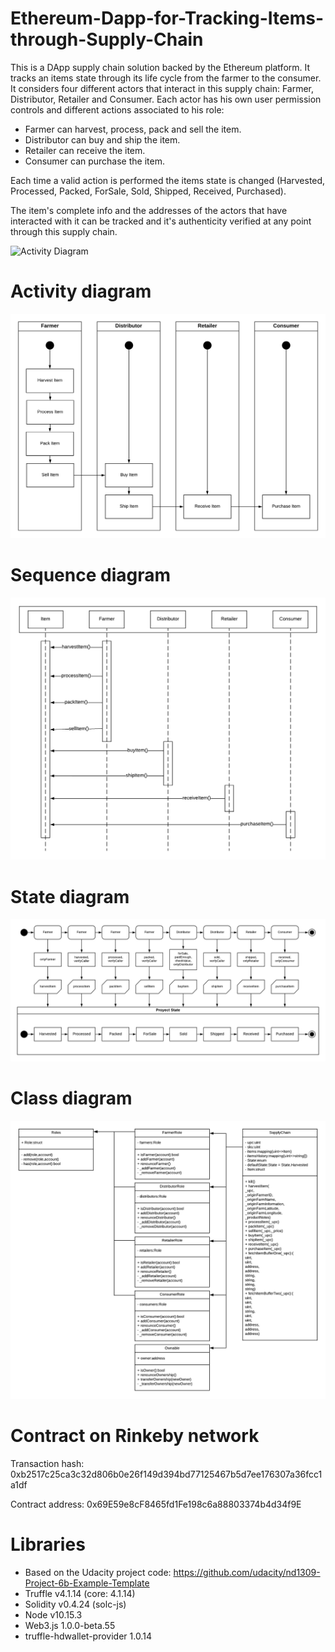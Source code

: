 # Ethereum-Dapp-for-Tracking-Items-through-Supply-Chain

This is a DApp supply chain solution backed by the Ethereum platform.
It tracks an items state through its life cycle from the farmer to the consumer.
It considers four different actors that interact in this supply chain: Farmer, Distributor, Retailer and Consumer.
Each actor has his own user permission controls and different actions associated to his role:

- Farmer can harvest, process, pack and sell the item.
- Distributor can buy and ship the item.
- Retailer can receive the item.
- Consumer can purchase the item.

Each time a valid action is performed the items state is changed (Harvested, Processed, Packed, ForSale, Sold, Shipped, Received, Purchased).

The item's complete info and the addresses of the actors that have interacted with it can be tracked and it's authenticity verified at any point through this supply chain. 

![Activity Diagram](https://drive.google.com/uc?export=view&id=13bkuG-SqZCQlIUU0fV4BDA3NDaHNkfmK)

# Activity diagram

![Activity Diagram](./UMLDiagrams/ActivityDiagram.png)

# Sequence diagram

![Sequence Diagram](./UMLDiagrams/SequenceDiagram.png)

# State diagram

![State Diagram](./UMLDiagrams/StateDiagram.png)

# Class diagram

![Class Diagram](./UMLDiagrams/ClassDiagram.png)

# Contract on Rinkeby network
Transaction hash: 0xb2517c25ca3c32d806b0e26f149d394bd77125467b5d7ee176307a36fcc1a1df

Contract address: 0x69E59e8cF8465fd1Fe198c6a88803374b4d34f9E

# Libraries
  - Based on the Udacity project code: https://github.com/udacity/nd1309-Project-6b-Example-Template
  - Truffle v4.1.14 (core: 4.1.14)
  - Solidity v0.4.24 (solc-js)
  - Node v10.15.3
  - Web3.js 1.0.0-beta.55
  - truffle-hdwallet-provider 1.0.14
